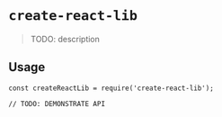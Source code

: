 # `create-react-lib`

> TODO: description

## Usage

```
const createReactLib = require('create-react-lib');

// TODO: DEMONSTRATE API
```
